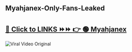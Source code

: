 
 ## Myahjanex-Only-Fans-Leaked

# <h2><a href="https://clipsfans.com/Myahjanex&ref=git">🔗 Click to LINKS ⏩⏩ 👉 🟢 Myahjanex </a></h2>

<a href="https://clipsfans.com/Myahjanex&ref=git" rel="nofollow" data-target="animated-image.originalLink"><img src="https://i.ibb.co.com/xMMVF88/686577567.gif" alt="Viral Video Original" style="max-width: 100%; display: inline-block;" data-target="animated-image.originalImage"></a>
